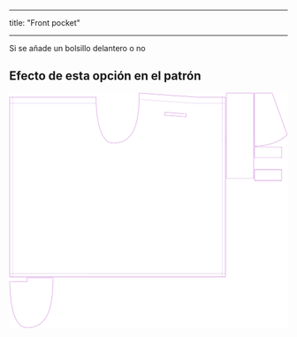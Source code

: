 - - -
title: "Front pocket"
- - -

Si se añade un bolsillo delantero o no

## Efecto de esta opción en el patrón

![Esta imagen muestra el efecto de esta opción superponiendo varias variantes que tienen un valor diferente para esta opción](waralee_frontpocket_sample.svg "Efecto de esta opción en el patrón")
